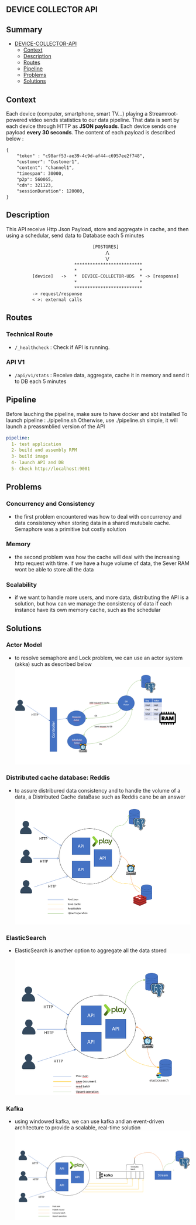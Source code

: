 ## DEVICE COLLECTOR API

## Summary
<!-- START doctoc generated TOC please keep comment here to allow auto update -->
<!-- DON'T EDIT THIS SECTION, INSTEAD RE-RUN doctoc TO UPDATE -->


- [DEVICE-COLLECTOR-API](#DEVICE-COLLECTOR-API)
  - [Context](#Context)
  - [Description](#Description)
  - [Routes](#Routes)
  - [Pipeline](#Pipeline)
  - [Problems](#Problems)
  - [Solutions](#Solutions)

<!-- END doctoc generated TOC please keep comment here to allow auto update -->

## Context
Each device (computer, smartphone, smart TV...) playing a Streamroot-powered video sends statistics to our data pipeline. That data is sent by each device through HTTP as **JSON payloads**. Each device sends one payload **every 30 seconds**.
The content of each payload is described below : 
```
{
    "token" : "c98arf53-ae39-4c9d-af44-c6957ee2f748",
    "customer": "Customer1",
    "content": "channel1",
    "timespan": 30000,
    "p2p": 560065,
    "cdn": 321123,
    "sessionDuration": 120000,
}
```
## Description
This API receive Http Json Payload, store and aggregate in cache, and then using a schedular, send data to Database each 5 minutes

                                     [POSTGRES]
                                          ⋀                                       
                                          ⋁              
                              **************************
                              *                        *
              [device]   ->   *  DEVICE-COLLECTOR-UDS  * -> [response]
                              *                        *
                              **************************
              -> request/response
              < >: external calls

## Routes
### Technical Route
- `/_healthcheck` : Check if API is running.

### API V1
- `/api/v1/stats` : Receive data, aggregate, cache it in memory and send it to DB each 5 minutes


## Pipeline
Before lauching the pipeline, make sure to have docker and sbt installed
To launch pipeline : ./pipeline.sh
Otherwise, use ./pipeline.sh simple, it will launch a preassmblied version of the API

```yaml
pipeline:
  1- test application
  2- build and assembly RPM
  3- build image
  4- launch API and DB
  5- Check http://localhost:9001
```


## Problems

### Concurrency and Consistency
- the first problem encountered was how to deal with concurrency and data consistency when storing data in a shared mutubale cache. 
  Semaphore was a primitive but costly solution

### Memory
- the second problem was how the cache will deal with the increasing http request with time. if we have a huge volume of data, the Sever RAM wont be able to store all the data

### Scalability
- if we want to handle more users, and more data, distributing the API is a solution, but how can we manage the consistency of data if each instance have its own memory cache, such as the schedular 

## Solutions
### Actor Model
- to resolve semaphore and Lock problem, we can use an actor system (akka) such as described below
![ACTOR](assets/ActorModel.png)
### Distributed cache database: Reddis
- to assure distribured data consistency and to handle the volume of a data, a Distributed Cache dataBase such as Reddis cane be an answer
![REDDIS](assets/reddis.png)
### ElasticSearch
- ElasticSearch is another option to aggregate all the data stored
![ELASTIC](assets/ES.png)
### Kafka
- using windowed kafka, we can use kafka and an event-driven architecture to provide a scalable, real-time solution
![KAFKA](assets/kafka.png)
